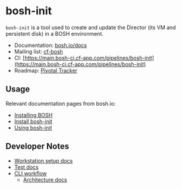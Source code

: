 # bosh-init

`bosh-init` is a tool used to create and update the Director (its VM and persistent disk) in a BOSH environment.

* Documentation: [bosh.io/docs](https://bosh.io/docs)
* Mailing list: [cf-bosh](https://lists.cloudfoundry.org/pipermail/cf-bosh)
* CI: [https://main.bosh-ci.cf-app.com/pipelines/bosh-init](https://main.bosh-ci.cf-app.com/pipelines/bosh-init)
* Roadmap: [Pivotal Tracker](https://www.pivotaltracker.com/n/projects/1133984)

## Usage

Relevant documentation pages from bosh.io:

- [Installing BOSH](http://bosh.io/docs#install)
- [Install bosh-init](https://bosh.io/docs/install-bosh-init.html)
- [Using bosh-init](https://bosh.io/docs/using-bosh-init.html)

## Developer Notes

- [Workstation setup docs](docs/build.md)
- [Test docs](docs/test.md)
- [CLI workflow](docs/cli_workflow.md)
  - [Architecture docs](docs/architecture.md)
